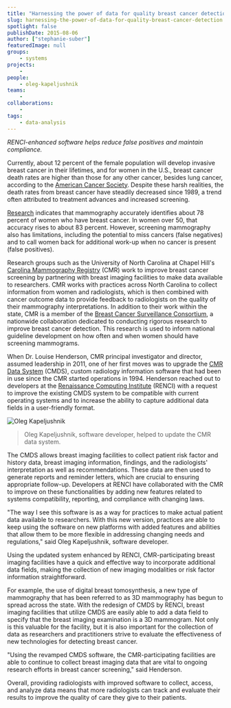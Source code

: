```yaml
---
title: "Harnessing the power of data for quality breast cancer detection"
slug: harnessing-the-power-of-data-for-quality-breast-cancer-detection
spotlight: false
publishDate: 2015-08-06
author: ["stephanie-suber"]
featuredImage: null
groups:
    - systems
projects:
    - 
people:
    - oleg-kapeljushnik
teams: 
    - 
collaborations:
    - 
tags:
    - data-analysis
---
```

_RENCI-enhanced software helps reduce false positives and maintain compliance._ 

Currently, about 12 percent of the female population will develop invasive breast cancer in their lifetimes, and for women in the U.S., breast cancer death rates are higher than those for any other cancer, besides lung cancer, according to the [American Cancer Society](http://www.cancer.org/cancer/breastcancer/detailedguide/breast-cancer-key-statistics). Despite these harsh realities, the death rates from breast cancer have steadily decreased since 1989, a trend often attributed to treatment advances and increased screening. 

[Research](http://ww5.komen.org/BreastCancer/AccuracyofMammograms.html) indicates that mammography accurately identifies about 78 percent of women who have breast cancer. In women over 50, that accuracy rises to about 83 percent. However, screening mammography also has limitations, including the potential to miss cancers (false negatives) and to call women back for additional work-up when no cancer is present (false positives).

Research groups such as the University of North Carolina at Chapel Hill's [Carolina Mammography Registry](http://cmr.unc.edu/) (CMR) work to improve breast cancer screening by partnering with breast imaging facilities to make data available to researchers. CMR works with practices across North Carolina to collect information from women and radiologists, which is then combined with cancer outcome data to provide feedback to radiologists on the quality of their mammography interpretations. In addition to their work within the state, CMR is a member of the [Breast Cancer Surveillance Consortium](http://breastscreening.cancer.gov/), a nationwide collaboration dedicated to conducting rigorous research to improve breast cancer detection. This research is used to inform national guideline development on how often and when women should have screening mammograms.

When Dr. Louise Henderson, CMR principal investigator and director, assumed leadership in 2011, one of her first moves was to upgrade the [CMR Data System](http://cmr.unc.edu/data-system/) (CMDS), custom radiology information software that had been in use since the CMR started operations in 1994. Henderson reached out to developers at the [Renaissance Computing Institute](https://renci.org/) (RENCI) with a request to improve the existing CMDS system to be compatible with current operating systems and to increase the ability to capture additional data fields in a user-friendly format.

![Oleg Kapeljushnik](https://renci.org/wp-content/uploads/2015/08/IMG_2032-300x225.jpg "Oleg Kapeljushnik")
>Oleg Kapeljushnik, software developer, helped to update the CMR data system.

The CMDS allows breast imaging facilities to collect patient risk factor and history data, breast imaging information, findings, and the radiologists' interpretation as well as recommendations. These data are then used to generate reports and reminder letters, which are crucial to ensuring appropriate follow-up. Developers at RENCI have collaborated with the CMR to improve on these functionalities by adding new features related to systems compatibility, reporting, and compliance with changing laws.

"The way I see this software is as a way for practices to make actual patient data available to researchers. With this new version, practices are able to keep using the software on new platforms with added features and abilities that allow them to be more flexible in addressing changing needs and regulations," said Oleg Kapeljushnik, software developer.

Using the updated system enhanced by RENCI, CMR-participating breast imaging facilities have a quick and effective way to incorporate additional data fields, making the collection of new imaging modalities or risk factor information straightforward.

For example, the use of digital breast tomosynthesis, a new type of mammography that has been referred to as 3D mammography has begun to spread across the state. With the redesign of CMDS by RENCI, breast imaging facilities that utilize CMDS are easily able to add a data field to specify that the breast imaging examination is a 3D mammogram. Not only is this valuable for the facility, but it is also important for the collection of data as researchers and practitioners strive to evaluate the effectiveness of new technologies for detecting breast cancer.

"Using the revamped CMDS software, the CMR-participating facilities are able to continue to collect breast imaging data that are vital to ongoing research efforts in breast cancer screening," said Henderson.

Overall, providing radiologists with improved software to collect, access, and analyze data means that more radiologists can track and evaluate their results to improve the quality of care they give to their patients.
